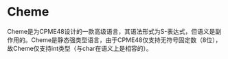# Cheme

Cheme是为CPME48设计的一款高级语言，其语法形式为S-表达式，但语义是副作用的。Cheme是静态强类型语言，由于CPME48仅支持无符号固定数（8位），故Cheme仅支持int类型（与char在语义上是相容的）。
